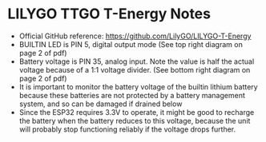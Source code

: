 # LILYGO TTGO T-Energy Notes

- Official GitHub reference: https://github.com/LilyGO/LILYGO-T-Energy
- BUILTIN LED is PIN 5, digital output mode (See top right diagram on page 2 of pdf)
- Battery voltage is PIN 35, analog input. Note the value is half the actual voltage because of a 1:1 voltage divider. (See bottom right diagram on page 2 of pdf)
- It is important to monitor the battery voltage of the builtin lithium battery because these batteries are not protected by a battery management system, and so can be damaged if drained below
- Since the ESP32 requires 3.3V to operate, it might be good to recharge the battery when the battery reduces to this voltage, because the unit will probably stop functioning reliably if the voltage drops further.


